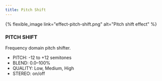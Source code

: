 ```yaml
---
title: Pitch Shift
---
```


{% flexible_image link="effect-pitch-shift.png" alt="Pitch shift effect" %}

### PITCH SHIFT
Frequency domain pitch shifter.

* PITCH: -12 to +12 semitones
* BLEND: 0.0–100%
* QUALITY: Low, Medium, High
* STEREO: on/off

